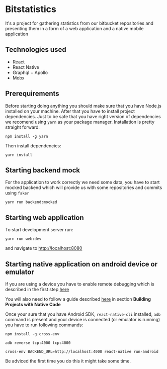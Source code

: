 # Bitstatistics
It's a project for gathering statistics from our bitbucket repositories and presenting them in a form of a web application and a native mobile application

## Technologies used
- React
- React Native
- Graphql + Apollo
- Mobx

## Prerequirements

Before starting doing anything you should make sure that you have Node.js installed on your machine.
After that you have to install project dependencies. Just to be safe that you have right version of dependencies we
recomend using `yarn` as your package manager. Installation is pretty straight forward:
```
npm install -g yarn
```

Then install dependencies:
```
yarn install
```

## Starting backend mock

For the application to work correctly we need some data, you have to start mocked backend which will provide us with some repositories and commits using `faker`

```
yarn run backend:mocked
```

## Starting web application
To start development server run:
```
yarn run web:dev
```
and navigate to [http://localhost:8080](http://localhost:8080)

## Starting native application on android device or emulator
If you are using a device you have to enable remote debugging which is described in the first step [here](https://facebook.github.io/react-native/docs/running-on-device.html)

You will also need to follow a guide described [here](https://facebook.github.io/react-native/docs/getting-started.html) in section **Building Projects with Native Code**

Once your sure that you have Android SDK, `react-native-cli` installed, `adb` command is present and your device is connected (or emulator is running) you have to run following commands:

```
npm install -g cross-env
```
```
adb reverse tcp:4000 tcp:4000
```
```
cross-env BACKEND_URL=http://localhost:4000 react-native run-android
```

Be adviced the first time you do this it might take some time.
